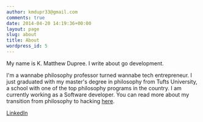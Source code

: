 ```yaml
---
author: kmdupr33@gmail.com
comments: true
date: 2014-04-20 14:19:36+00:00
layout: page
slug: about
title: About
wordpress_id: 5
---
```


My name is K. Matthew Dupree. I write about go development.

I'm a wannabe philosophy professor turned wannabe tech entrepreneur. I just graduated with my master's degree in philosophy from Tufts University, a school with one of the top philosophy programs in the country. I am currently working as a Software developer. You can read more about my transition from philosophy to hacking [here](http://philosophicalhacker.com/2014/04/21/why-im-glad-my-dream-job-didnt-work-out/).

[LinkedIn](https://www.linkedin.com/pub/k-matthew-dupree/78/721/446)
